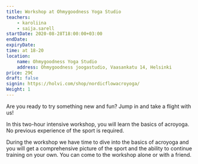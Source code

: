 ```yaml
---
title: Workshop at Ohmygoodness Yoga Studio 
teachers:
    - karoliina
    - saija.sarell
startDate: 2020-08-28T18:00:00+03:00
endDate:
expiryDate:
time: at 18-20
location:
    name: Ohmygoodness Yoga Studio
    address: Ohmygoodness joogastudio, Vaasankatu 14, Helsinki
price: 29€
draft: false
signin: https://holvi.com/shop/nordicflowacroyoga/
Weight: 1
---
```

Are you ready to try something new and fun? Jump in and take a flight with us!

In this two-hour intensive workshop, you will learn the basics of acroyoga. No 
previous experience of the sport is required.

During the workshop we have time to dive into the basics of acroyoga and you will 
get a comprehensive picture of the sport and the ability to continue training on 
your own. You can come to the workshop alone or with a friend. 
